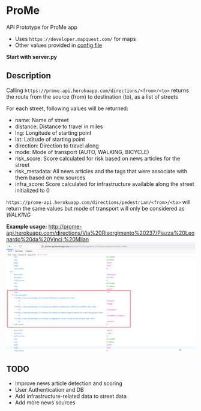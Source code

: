 # ProMe

API Prototype for ProMe app
- Uses `https://developer.mapquest.com/` for maps
- Other values provided in [config file](config.py)

**Start with server.py**

## Description

Calling `https://prome-api.herokuapp.com/directions/<from>/<to>` returns the route from the source (from) to destination (to), as a list of streets

For each street, following values will be returned:
- name: Name of street
- distance: Distance to travel in miles
- lng: Longitude of starting point
- lat: Latitude of starting point
- direction: Direction to travel along
- mode: Mode of transport (AUTO, WALKING, BICYCLE)
- risk_score: Score calculated for risk based on news articles for the street
- risk_metadata: All news articles and the tags that were associate with them based on new sources
- infra_score: Score calculated for infrastructure available along the street initialized to 0


`https://prome-api.herokuapp.com/directions/pedestrian/<from>/<to>` will return the same values but mode of transport will only be considered as *WALKING*

**Example usage:** http://prome-api.herokuapp.com/directions/Via%20Risorgimento%20237/Piazza%20Leonardo%20da%20Vinci,%20Milan
![sample](examples/images/sample.png)

## TODO
- Improve news article detection and scoring
- User Authentication and DB
- Add infrastructure-related data to street data
- Add more news sources